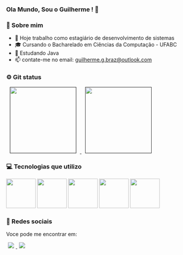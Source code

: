 ### Ola Mundo, Sou o Guilherme ! 👋

### 👤 Sobre mim
- 🔭 Hoje trabalho como estagiário de desenvolvimento de sistemas
- 🎓 Cursando o Bacharelado em Ciências da Computação - UFABC
- 🌱 Estudando Java
- 📫 contate-me no email: guilherme.g.braz@outlook.com

<div id="git_status">
 <h3> ⚙️ Git status</h3>

  <a href=""  >
    <img height="180em" hspace="10px" src="https://github-readme-stats.vercel.app/api?username=guilhermegbraz&show_icons=true&count_private=true&theme=radical"/> 
  </a>
  
  <a href="" >
    <img height="180em" hspace="10px" src="https://github-readme-stats.vercel.app/api/top-langs/?username=guilhermegbraz&show_icons=true&count_private=true&theme=radical"/> 
  </a>
</div>

<div id="tecnologias">
 <h3>💻 Tecnologias que utilizo</h3>
 <img height="80em" src="https://cdn.jsdelivr.net/gh/devicons/devicon/icons/java/java-original-wordmark.svg" />
 <img height="80em" src="https://cdn.jsdelivr.net/gh/devicons/devicon/icons/python/python-original-wordmark.svg" />
 <img height="80em" src="https://cdn.jsdelivr.net/gh/devicons/devicon/icons/html5/html5-plain-wordmark.svg" />
 <img height="80em" src="https://cdn.jsdelivr.net/gh/devicons/devicon/icons/css3/css3-original.svg" />
 <img height="80em" src="https://cdn.jsdelivr.net/gh/devicons/devicon/icons/mysql/mysql-original-wordmark.svg" />
 </div>        
 
<div id="social">
<h3>👥 Redes sociais</h3>
<p>Voce pode me encontrar em:</p>

<a href="https://www.linkedin.com/in/guilherme-gon%C3%A7alves-braz/"> 
  <image hspace="5px" src="https://img.shields.io/badge/LinkedIn-0077B5?style=for-the-badge&logo=linkedin&logoColor=white"/>
 </a>
 <a href="https://www.instagram.com/__guibrz/"> 
  <image hspace="5px" src="https://img.shields.io/badge/Instagram-E4405F?style=for-the-badge&logo=instagram&logoColor=white"/>
 </a>
 
 </div> 

